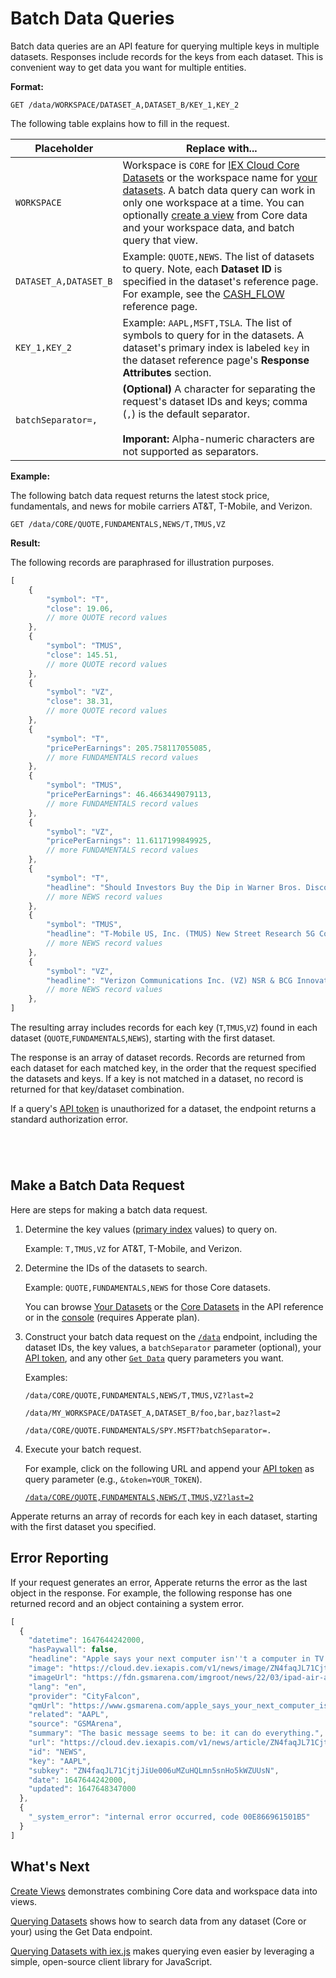 # Batch Data Queries

Batch data queries are an API feature for querying multiple keys in multiple datasets. Responses include records for the keys from each dataset. This is convenient way to get data you want for multiple entities.

**Format:**

`GET /data/WORKSPACE/DATASET_A,DATASET_B/KEY_1,KEY_2`

The following table explains how to fill in the request.

| Placeholder | Replace with...
| --- | --- |
| `WORKSPACE` | Workspace is `CORE` for [IEX Cloud Core Datasets](https://iexcloud.io/docs/core) or the workspace name for [your datasets](https://iexcloud.io/docs/datasets). A batch data query can work in only one workspace at a time. You can optionally [create a view](../../managing-your-data/creating-and-managing-views.md) from Core data and your workspace data, and batch query that view. |
| `DATASET_A,DATASET_B` | Example: `QUOTE,NEWS`. The list of datasets to query. Note, each **Dataset ID** is specified in the dataset's reference page. For example, see the [CASH_FLOW](https://iexcloud.io/docs/core/CASH_FLOW) reference page. |
| `KEY_1,KEY_2` | Example: `AAPL,MSFT,TSLA`. The list of symbols to query for in the datasets. A dataset's primary index is labeled `key` in the dataset reference page's **Response Attributes** section. |
| `batchSeparator=,` | **(Optional)** A character for separating the request's dataset IDs and keys; comma (<code>,</code>) is the default separator.<br><br>**Imporant:** Alpha-numeric characters are not supported as separators. |

**Example:**

The following batch data request returns the latest stock price, fundamentals, and news for mobile carriers AT&T, T-Mobile, and Verizon.

`GET /data/CORE/QUOTE,FUNDAMENTALS,NEWS/T,TMUS,VZ`

**Result:**

The following records are paraphrased for illustration purposes.

```javascript
[
    {
        "symbol": "T",
        "close": 19.06,
        // more QUOTE record values
    },
    {
        "symbol": "TMUS",
        "close": 145.51,
        // more QUOTE record values
    },
    {
        "symbol": "VZ",
        "close": 38.31,
        // more QUOTE record values
    },
    {
        "symbol": "T",
        "pricePerEarnings": 205.758117055085,
        // more FUNDAMENTALS record values
    },
    {
        "symbol": "TMUS",
        "pricePerEarnings": 46.4663449079113,
        // more FUNDAMENTALS record values
    },
    {
        "symbol": "VZ",
        "pricePerEarnings": 11.6117199849925,
        // more FUNDAMENTALS record values
    },
    {
        "symbol": "T",
        "headline": "Should Investors Buy the Dip in Warner Bros. Discovery Stock?",
        // more NEWS record values
    },
    {
        "symbol": "TMUS",
        "headline": "T-Mobile US, Inc. (TMUS) New Street Research 5G Conference Call (Transcript)",
        // more NEWS record values
    },
    {
        "symbol": "VZ",
        "headline": "Verizon Communications Inc. (VZ) NSR & BCG Innovation Conference: 5G and Beyond. Cloud. Convergence 2022 (Transcript)",
        // more NEWS record values
    },
]
```

The resulting array includes records for each key (`T`,`TMUS`,`VZ`) found in each dataset (`QUOTE`,`FUNDAMENTALS`,`NEWS`), starting with the first dataset. 

The response is an array of dataset records. Records are returned from each dataset for each matched key, in the order that the request specified the datasets and keys. If a key is not matched in a dataset, no record is returned for that key/dataset combination.

If a query's [API token](../../reference/glossary.md#token-api-token) is unauthorized for a dataset, the endpoint returns a standard authorization error.

``` {important} A batch data query must operate on either Core datasets or your datasets--the two dataset types can't be mixed. Batch queries are not supported across workspaces.
```

``` {important} A batch query is limited to 2,000 individual queries (i.e., queries = keys queried &times; datasets queried). If a batch query exceeds this limit, Apperate reports the error and skips executing the batch query.
```

``` {note} Record data returned from each dataset counts as a read. See [Credits and Pricing](../../administration/credits-and-pricing.md) for details.
```

``` {note} Each record returned counts towards your plan's maximum records per second. See [Pricing](https://iexcloud.io/pricing/) for record rate details.
```

## Make a Batch Data Request

Here are steps for making a batch data request.

1. Determine the key values ([primary index](../../reference/glossary.md#primary-index) values) to query on.

    Example: `T,TMUS,VZ` for AT&T, T-Mobile, and Verizon.

1. Determine the IDs of the datasets to search.

    Example: `QUOTE,FUNDAMENTALS,NEWS` for those Core datasets.

    You can browse [Your Datasets](https://iexcloud.io/docs/datasets) or the [Core Datasets](https://iexcloud.io/docs/core) in the API reference or in the [console](https://iexcloud.io/console) (requires Apperate plan).

1. Construct your batch data request on the [`/data`](https://iexcloud.io/docs/apperate-apis/data/get-data) endpoint, including the dataset IDs, the key values, a `batchSeparator` parameter (optional), your [API token](../../reference/glossary.md#token-api-token), and any other [`Get Data`](https://iexcloud.io/docs/apperate-apis/data/get-data) query parameters you want.

    Examples:

    `/data/CORE/QUOTE,FUNDAMENTALS,NEWS/T,TMUS,VZ?last=2`

    `/data/MY_WORKSPACE/DATASET_A,DATASET_B/foo,bar,baz?last=2`
    
    `/data/CORE/QUOTE.FUNDAMENTALS/SPY.MSFT?batchSeparator=.`

1. Execute your batch request.

    For example, click on the following URL and append your [API token](../../reference/glossary.md#token-api-token) as query parameter (e.g., `&token=YOUR_TOKEN`).

    [`/data/CORE/QUOTE,FUNDAMENTALS,NEWS/T,TMUS,VZ?last=2`](https://apis.iex.cloud/v1/data/CORE/QUOTE,FUNDAMENTALS,NEWS/T,TMUS,VZ?last=2)

Apperate returns an array of records for each key in each dataset, starting with the first dataset you specified.

## Error Reporting

If your request generates an error, Apperate returns the error as the last object in the response. For example, the following response has one returned record and an object containing a system error.

```javascript
[
  {
    "datetime": 1647644242000,
    "hasPaywall": false,
    "headline": "Apple says your next computer isn''t a computer in TV ad for the new iPad Air",
    "image": "https://cloud.dev.iexapis.com/v1/news/image/ZN4faqJL71CjtjJiUe006uMZuHQLmn5snHo5kWZUUsN",
    "imageUrl": "https://fdn.gsmarena.com/imgroot/news/22/03/ipad-air-ad/-952x498w6/gsmarena_000.jpg",
    "lang": "en",
    "provider": "CityFalcon",
    "qmUrl": "https://www.gsmarena.com/apple_says_your_next_computer_isnt_a_computer_in_tv_ad_for_the_new_ipad_air-news-53630.php?utm_campaign=cityfalcon&utm_medium=cityfalcon&utm_source=cityfalcon",
    "related": "AAPL",
    "source": "GSMArena",
    "summary": "The basic message seems to be: it can do everything.",
    "url": "https://cloud.dev.iexapis.com/v1/news/article/ZN4faqJL71CjtjJiUe006uMZuHQLmn5snHo5kWZUUsN",
    "id": "NEWS",
    "key": "AAPL",
    "subkey": "ZN4faqJL71CjtjJiUe006uMZuHQLmn5snHo5kWZUUsN",
    "date": 1647644242000,
    "updated": 1647648347000
  },
  {
    "_system_error": "internal error occurred, code 00E866961501B5"
  }
]
```

## What's Next

[Create Views](../../managing-your-data/creating-and-managing-views.md) demonstrates combining Core data and workspace data into views.

[Querying Datasets](./querying-datasets.md) shows how to search data from any dataset (Core or your) using the Get Data endpoint.

[Querying Datasets with iex.js](./querying-datasets-with-iexjs.md) makes querying even easier by leveraging a simple, open-source client library for JavaScript.